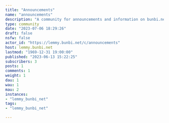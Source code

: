 ```yaml
---
title: "Announcements" 
name: "announcements"
description: "A community for announcements and information on bunbi.net | Probably going to be empty lol"
type: community
date: "2023-07-06 18:29:26"
draft: false
nsfw: false
actor_id: "https://lemmy.bunbi.net/c/announcements"
host: lemmy.bunbi.net
lastmod: "1969-12-31 19:00:00"
published: "2023-06-13 15:22:25"
subscribers: 3
posts: 1
comments: 1
weight: 1
dau: 1
wau: 1
mau: 2
instances:
- "lemmy_bunbi_net"
tags: 
- "lemmy_bunbi_net"

---
```


